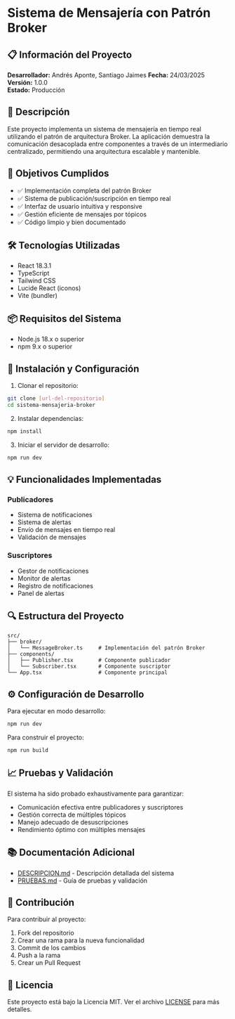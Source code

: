 # Sistema de Mensajería con Patrón Broker

## 📋 Información del Proyecto

**Desarrollador:** Andrés Aponte, Santiago Jaimes 
**Fecha:** 24/03/2025
**Versión:** 1.0.0  
**Estado:** Producción

## 📝 Descripción

Este proyecto implementa un sistema de mensajería en tiempo real utilizando el patrón de arquitectura Broker. La aplicación demuestra la comunicación desacoplada entre componentes a través de un intermediario centralizado, permitiendo una arquitectura escalable y mantenible.

## 🎯 Objetivos Cumplidos

- ✅ Implementación completa del patrón Broker
- ✅ Sistema de publicación/suscripción en tiempo real
- ✅ Interfaz de usuario intuitiva y responsive
- ✅ Gestión eficiente de mensajes por tópicos
- ✅ Código limpio y bien documentado

## 🛠️ Tecnologías Utilizadas

- React 18.3.1
- TypeScript
- Tailwind CSS
- Lucide React (iconos)
- Vite (bundler)

## 📦 Requisitos del Sistema

- Node.js 18.x o superior
- npm 9.x o superior

## 🚀 Instalación y Configuración

1. Clonar el repositorio:
```bash
git clone [url-del-repositorio]
cd sistema-mensajeria-broker
```

2. Instalar dependencias:
```bash
npm install
```

3. Iniciar el servidor de desarrollo:
```bash
npm run dev
```

## 💡 Funcionalidades Implementadas

### Publicadores
- Sistema de notificaciones
- Sistema de alertas
- Envío de mensajes en tiempo real
- Validación de mensajes

### Suscriptores
- Gestor de notificaciones
- Monitor de alertas
- Registro de notificaciones
- Panel de alertas

## 🔍 Estructura del Proyecto

```
src/
├── broker/
│   └── MessageBroker.ts     # Implementación del patrón Broker
├── components/
│   ├── Publisher.tsx        # Componente publicador
│   └── Subscriber.tsx       # Componente suscriptor
└── App.tsx                  # Componente principal
```

## ⚙️ Configuración de Desarrollo

Para ejecutar en modo desarrollo:
```bash
npm run dev
```

Para construir el proyecto:
```bash
npm run build
```

## 📈 Pruebas y Validación

El sistema ha sido probado exhaustivamente para garantizar:
- Comunicación efectiva entre publicadores y suscriptores
- Gestión correcta de múltiples tópicos
- Manejo adecuado de desuscripciones
- Rendimiento óptimo con múltiples mensajes

## 📚 Documentación Adicional

- [DESCRIPCION.md](./DESCRIPCION.md) - Descripción detallada del sistema
- [PRUEBAS.md](./PRUEBAS.md) - Guía de pruebas y validación

## 🤝 Contribución

Para contribuir al proyecto:
1. Fork del repositorio
2. Crear una rama para la nueva funcionalidad
3. Commit de los cambios
4. Push a la rama
5. Crear un Pull Request

## 📄 Licencia

Este proyecto está bajo la Licencia MIT. Ver el archivo [LICENSE](LICENSE) para más detalles.
